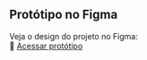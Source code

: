 ## Protótipo no Figma

Veja o design do projeto no Figma:  
🔗 [Acessar protótipo](https://www.figma.com/design/wR8DHIveJKWbv1GvLtu9BD/Untitled?node-id=0-1&t=PeHj5DqoltYpCPpU-1)
